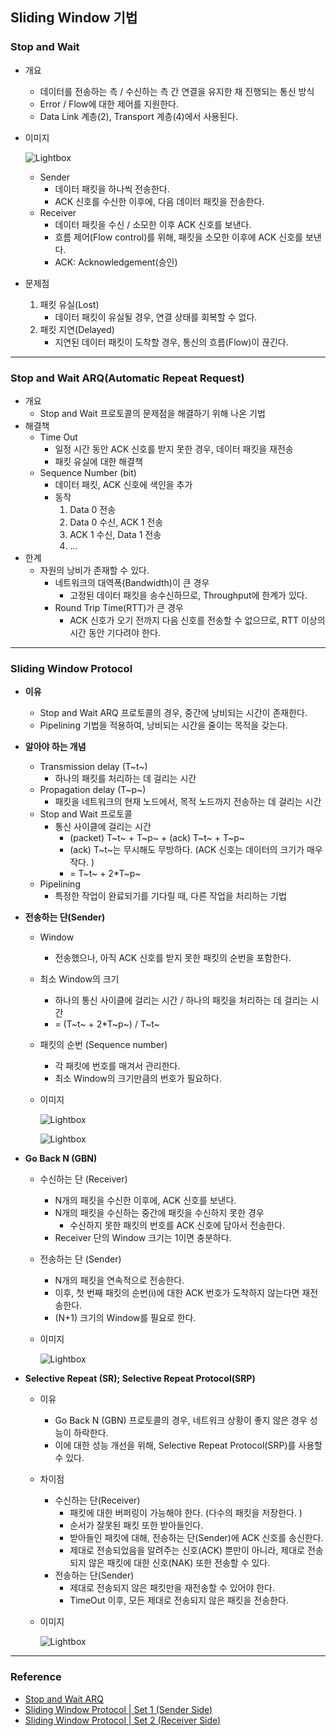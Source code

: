 ## Sliding Window 기법

### Stop and Wait

- 개요

  - 데이터를 전송하는 측 / 수신하는 측 간 연결을 유지한 채 진행되는 통신 방식
  - Error / Flow에 대한 제어를 지원한다. 
  - Data Link 계층(2), Transport 계층(4)에서 사용된다. 

- 이미지

  ![Lightbox](https://media.geeksforgeeks.org/wp-content/uploads/Stop-and-Wait-ARQ.png)

  - Sender
    - 데이터 패킷을 하나씩 전송한다. 
    - ACK 신호를 수신한 이후에, 다음 데이터 패킷을 전송한다. 
  - Receiver
    - 데이터 패킷을 수신 / 소모한 이후 ACK 신호를 보낸다. 
    - 흐름 제어(Flow control)를 위해, 패킷을 소모한 이후에 ACK 신호를 보낸다. 
    - ACK: Acknowledgement(승인)

- 문제점

  1. 패킷 유실(Lost)
     - 데이터 패킷이 유실될 경우, 연결 상태를 회복할 수 없다. 
  2. 패킷 지연(Delayed)
     - 지연된 데이터 패킷이 도착할 경우, 통신의 흐름(Flow)이 끊긴다. 

---

### Stop and Wait ARQ(Automatic Repeat Request)

- 개요
  - Stop and Wait 프로토콜의 문제점을 해결하기 위해 나온 기법
- 해결책
  - Time Out
    - 일정 시간 동안 ACK 신호를 받지 못한 경우, 데이터 패킷을 재전송
    - 패킷 유실에 대한 해결책
  - Sequence Number (bit)
    - 데이터 패킷, ACK 신호에 색인을 추가
    - 동작
      1. Data 0 전송
      2. Data 0 수신, ACK 1 전송
      3. ACK 1 수신, Data 1 전송
      4. ...
- 한계
  - 자원의 낭비가 존재할 수 있다. 
    - 네트워크의 대역폭(Bandwidth)이 큰 경우
      - 고정된 데이터 패킷을 송수신하므로, Throughput에 한계가 있다. 
    - Round Trip Time(RTT)가 큰 경우
      - ACK 신호가 오기 전까지 다음 신호를 전송할 수 없으므로, RTT 이상의 시간 동안 기다려야 한다. 

---

### Sliding Window Protocol

- **이유**

  - Stop and Wait ARQ 프로토콜의 경우, 중간에 낭비되는 시간이 존재한다. 
  - Pipelining 기법을 적용하여, 낭비되는 시간을 줄이는 목적을 갖는다. 

- **알아야 하는 개념**

  - Transmission delay (T~t~)
    - 하나의 패킷를 처리하는 데 걸리는 시간
  - Propagation delay (T~p~)
    - 패킷을 네트워크의 현재 노드에서, 목적 노드까지 전송하는 데 걸리는 시간
  - Stop and Wait 프로토콜
    - 통신 사이클에 걸리는 시간
      - (packet) T~t~ + T~p~ + (ack) T~t~ + T~p~
      - (ack) T~t~는 무시해도 무방하다. (ACK 신호는 데이터의 크기가 매우 작다. )
      - = T~t~ + 2*T~p~
  - Pipelining
    - 특정한 작업이 완료되기를 기다릴 때, 다른 작업을 처리하는 기법

- **전송하는 단(Sender)**

  - Window

    - 전송했으나, 아직 ACK 신호를 받지 못한 패킷의 순번을 포함한다. 

  - 최소 Window의 크기

    - 하나의 통신 사이클에 걸리는 시간 / 하나의 패킷을 처리하는 데 걸리는 시간
    - = (T~t~ + 2*T~p~) / T~t~

  - 패킷의 순번 (Sequence number)

    - 각 패킷에 번호를 매겨서 관리한다. 
    - 최소 Window의 크기만큼의 번호가 필요하다. 

  - 이미지

    ![Lightbox](https://media.geeksforgeeks.org/wp-content/cdn-uploads/Sliding_Window_Protocol_1.jpg)

    ![Lightbox](https://media.geeksforgeeks.org/wp-content/cdn-uploads/Sliding_Window_Protocol_2.jpg)

- **Go Back N (GBN)**

  - 수신하는 단 (Receiver)

    - N개의 패킷을 수신한 이후에, ACK 신호를 보낸다. 
    - N개의 패킷을 수신하는 중간에 패킷을 수신하지 못한 경우
      - 수신하지 못한 패킷의 번호를 ACK 신호에 담아서 전송한다. 
    - Receiver 단의 Window 크기는 1이면 충분하다. 

  - 전송하는 단 (Sender)

    - N개의 패킷을 연속적으로 전송한다. 
    - 이후, 첫 번째 패킷의 순번(i)에 대한 ACK 번호가 도착하지 않는다면 재전송한다. 
    - (N+1) 크기의 Window를 필요로 한다. 

  - 이미지

    ![Lightbox](https://www.geeksforgeeks.org/wp-content/uploads/Sliding_SET_2-4.jpg)

- **Selective Repeat (SR); Selective Repeat Protocol(SRP)**

  - 이유

    - Go Back N (GBN) 프로토콜의 경우, 네트워크 상황이 좋지 않은 경우 성능이 하락한다. 
    - 이에 대한 성능 개선을 위해, Selective Repeat Protocol(SRP)를 사용할 수 있다. 

  - 차이점

    - 수신하는 단(Receiver)
      - 패킷에 대한 버퍼링이 가능해야 한다. (다수의 패킷을 저장한다. )
      - 순서가 잘못된 패킷 또한 받아들인다. 
      - 받아들인 패킷에 대해, 전송하는 단(Sender)에 ACK 신호를 송신한다. 
      - 제대로 전송되었음을 알려주는 신호(ACK) 뿐만이 아니라, 제대로 전송되지 않은 패킷에 대한 신호(NAK) 또한 전송할 수 있다. 
    - 전송하는 단(Sender)
      - 제대로 전송되지 않은 패킷만을 재전송할 수 있어야 한다. 
      - TimeOut 이후, 모든 제대로 전송되지 않은 패킷을 전송한다. 

  - 이미지

    ![Lightbox](https://media.geeksforgeeks.org/wp-content/uploads/Sliding-Window-Protocol.jpg)

---

### Reference

- [Stop and Wait ARQ](https://www.geeksforgeeks.org/stop-and-wait-arq/)
- [Sliding Window Protocol | Set 1 (Sender Side)](https://www.geeksforgeeks.org/sliding-window-protocol-set-1/)
- [Sliding Window Protocol | Set 2 (Receiver Side)](https://www.geeksforgeeks.org/sliding-window-protocol-set-2-receiver-side/)